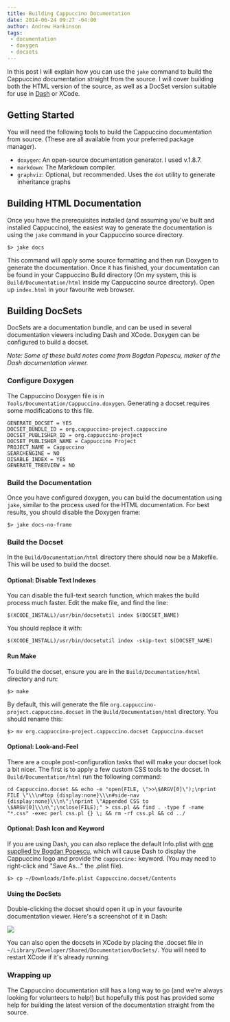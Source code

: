 ```yaml
---
title: Building Cappuccino Documentation
date: 2014-06-24 09:27 -04:00
author: Andrew Hankinson
tags:
 - documentation
 - doxygen
 - docsets
---
```


In this post I will explain how you can use the `jake` command to build the Cappuccino documentation straight from the source. I will cover building both the HTML version of the source, as well as a DocSet version suitable for use in [Dash](http://kapeli.com/dash) or XCode.

## Getting Started

You will need the following tools to build the Cappuccino documentation from source. (These are all available from your preferred package manager).

 * `doxygen`: An open-source documentation generator. I used v.1.8.7.
 * `markdown`: The Markdown compiler.
 * `graphviz`: Optional, but recommended. Uses the `dot` utility to generate inheritance graphs

## Building HTML Documentation

Once you have the prerequisites installed (and assuming you've built and installed Cappuccino), the easiest way to generate the documentation is using the `jake` command in your Cappuccino source directory.

`$> jake docs`

This command will apply some source formatting and then run Doxygen to generate the documentation. Once it has finished, your documentation can be found in your Cappuccino Build directory (On my system, this is `Build/Documentation/html` inside my Cappuccino source directory). Open up `index.html` in your favourite web browser.

## Building DocSets

DocSets are a documentation bundle, and can be used in several documentation viewers including Dash and XCode. Doxygen can be configured to build a docset.

*Note: Some of these build notes come from Bogdan Popescu, maker of the Dash documentation viewer.*

### Configure Doxygen

The Cappuccino Doxygen file is in `Tools/Documentation/Cappuccino.doxygen`. Generating a docset requires some modifications to this file.

```
GENERATE_DOCSET = YES
DOCSET_BUNDLE_ID = org.cappuccino-project.cappuccino
DOCSET_PUBLISHER_ID = org.cappuccino-project
DOCSET_PUBLISHER_NAME = Cappuccino Project
PROJECT_NAME = Cappuccino
SEARCHENGINE = NO
DISABLE_INDEX = YES
GENERATE_TREEVIEW = NO
```

### Build the Documentation

Once you have configured doxygen, you can build the documentation using `jake`, similar to the process used for the HTML documentation. For best results, you should disable the Doxygen frame:

`$> jake docs-no-frame`

### Build the Docset

In the `Build/Documentation/html` directory there should now be a Makefile. This will be used to build the docset.

#### Optional: Disable Text Indexes

You can disable the full-text search function, which makes the build process much faster. Edit the make file, and find the line:

`$(XCODE_INSTALL)/usr/bin/docsetutil index $(DOCSET_NAME)`

You should replace it with:

`$(XCODE_INSTALL)/usr/bin/docsetutil index -skip-text $(DOCSET_NAME)`

#### Run Make

To build the docset, ensure you are in the `Build/Documentation/html` directory and run:

`$> make`

By default, this will generate the file `org.cappuccino-project.cappuccino.docset` in the `Build/Documentation/html` directory. You should rename this:

`$> mv org.cappuccino-project.cappuccino.docset Cappuccino.docset`

#### Optional: Look-and-Feel

There are a couple post-configuration tasks that will make your docset look a bit nicer. The first is to apply a few custom CSS tools to the docset. In `Build/Documentation/html` run the following command:

```
cd Cappuccino.docset && echo -e "open(FILE, \">>\$ARGV[0]\");\nprint FILE \"\\\n#top {display:none}\\\n#side-nav {display:none}\\\n\";\nprint \"Appended CSS to \$ARGV[0]\\\n\";\nclose(FILE);" > css.pl && find . -type f -name "*.css" -exec perl css.pl {} \; && rm -rf css.pl && cd ../
```

#### Optional: Dash Icon and Keyword

If you are using Dash, you can also replace the default Info.plist with [one supplied by Bogdan Popescu](/downloads/documentation/Info.plist), which will cause Dash to display the Cappuccino logo and provide the `cappuccino:` keyword. (You may need to right-click and "Save As..." the .plist file).

`$> cp ~/Downloads/Info.plist Cappuccino.docset/Contents`

#### Using the DocSets

Double-clicking the docset should open it up in your favourite documentation viewer. Here's a screenshot of it in Dash:

[![](/img/cpo-uploads/2014/06/cappuccino-docs-in-dash.png)](/img/cpo-uploads/2014/06/cappuccino-docs-in-dash.png)

You can also open the docsets in XCode by placing the .docset file in `~/Library/Developer/Shared/Documentation/DocSets/`. You will need to restart XCode if it's already running.

### Wrapping up

The Cappuccino documentation still has a long way to go (and we're always looking for volunteers to help!) but hopefully this post has provided some help for building the latest version of the documentation straight from the source.
